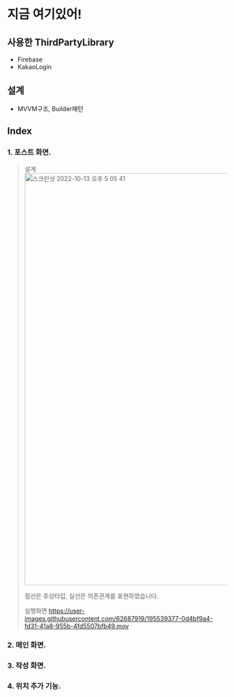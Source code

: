 # 지금 여기있어!
## 사용한 ThirdPartyLibrary
 - Firebase
 - KakaoLogin
 
## 설계
 - MVVM구조, Builder패턴

## Index
### 1. 포스트 화면.
> 설계
> <img width="944" alt="스크린샷 2022-10-13 오후 5 05 41" src="https://user-images.githubusercontent.com/62687919/195538602-c2c3f9ed-6b99-46d8-b933-209c8eda0fd1.png">
>
> 점선은 추상타입, 실선은 의존관계를 표현하였습니다.
> 
> 실행화면
> https://user-images.githubusercontent.com/62687919/195539377-0d4bf9a4-fd31-41a8-955b-4fd5507bfb49.mov
>
### 2. 메인 화면.

### 3. 작성 화면.

### 4. 위치 추가 기능.


